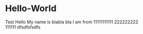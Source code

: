 # Hello-World
Test Hello
My name is blabla bla
I am from
11111111111
222222222  
111111
dfsdfsfsdfs
